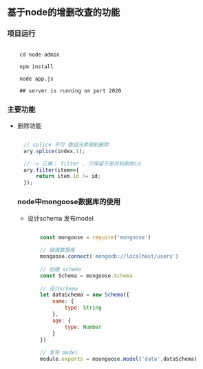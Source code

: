 ## 基于node的增删改查的功能

### 项目运行

```shell

    cd node-admin

    npm install

    node app.js

    ## server is running on port 2020

``` 

### 主要功能

- 删除功能
  
  ```javascript

    // splice 不可 数组元素随机删除 
    ary.splice(index,1);

    // -> 正确： filter , 只保留不是目标删除id
    ary.filter(item=>{
        return item.id != id;
    });

  ```
  
  ### node中mongoose数据库的使用
  
  - 设计schema 发布model
  
    ```javascript
    
        const mongoose = require('mongoose')
        
        // 链接数据库
        mongoose.connect('mongodb://localhost/users')
        
        // 创建 schema
        const Schema = mongoose.Schema
        
        // 设计schema 
        let dataSchema = new Schema({
            name: {
                type: String
            },
            age: {
                type: Number
            }
        })
        
        // 发布 model
        module.exports = moongoose.model('data',dataSchema)
    ```

